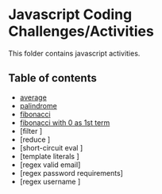 # Javascript Coding Challenges/Activities

This folder contains javascript activities.

## Table of contents
- [average](./average.js)
- [palindrome](./palindrome.js) 
- [fibonacci ](./fibonacci.js) 
- [fibonacci with 0 as 1st term ](./fibonacciFirstTerm0.js) 
- [filter ]
- [reduce ]
- [short-circuit eval ]
- [template literals ]
- [regex valid email]
- [regex password requirements]
- [regex username ]